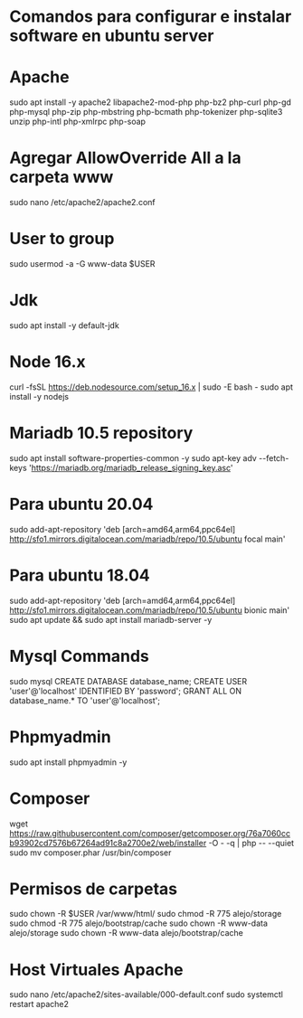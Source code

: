 # Comandos para configurar e instalar software en ubuntu server

# Apache

sudo apt install -y apache2 libapache2-mod-php php-bz2 php-curl php-gd php-mysql php-zip php-mbstring php-bcmath php-tokenizer php-sqlite3 unzip php-intl php-xmlrpc php-soap


# Agregar AllowOverride All a la carpeta www
sudo nano /etc/apache2/apache2.conf

# User to group
sudo usermod -a -G www-data $USER

# Jdk
sudo apt install -y default-jdk

# Node 16.x

curl -fsSL https://deb.nodesource.com/setup_16.x | sudo -E bash -
sudo apt install -y nodejs


# Mariadb 10.5 repository

sudo apt install software-properties-common -y
sudo apt-key adv --fetch-keys 'https://mariadb.org/mariadb_release_signing_key.asc'
# Para ubuntu 20.04

sudo add-apt-repository 'deb [arch=amd64,arm64,ppc64el] http://sfo1.mirrors.digitalocean.com/mariadb/repo/10.5/ubuntu focal main'
# Para ubuntu 18.04
sudo add-apt-repository 'deb [arch=amd64,arm64,ppc64el] http://sfo1.mirrors.digitalocean.com/mariadb/repo/10.5/ubuntu bionic main'
sudo apt update && sudo apt install mariadb-server -y

# Mysql Commands

sudo mysql
CREATE DATABASE database_name;
CREATE USER 'user'@'localhost' IDENTIFIED BY 'password';
GRANT ALL ON database_name.* TO 'user'@'localhost';

# Phpmyadmin

sudo apt install phpmyadmin -y

# Composer

wget https://raw.githubusercontent.com/composer/getcomposer.org/76a7060ccb93902cd7576b67264ad91c8a2700e2/web/installer -O - -q | php -- --quiet
sudo mv composer.phar /usr/bin/composer

# Permisos de carpetas

sudo chown -R $USER /var/www/html/
sudo chmod -R 775 alejo/storage
sudo chmod -R 775 alejo/bootstrap/cache
sudo chown -R www-data alejo/storage
sudo chown -R www-data alejo/bootstrap/cache

# Host Virtuales Apache

sudo nano /etc/apache2/sites-available/000-default.conf
sudo systemctl restart apache2


